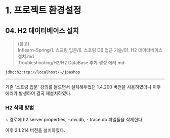 # 1. 프로젝트 환경설정
## 04. H2 데이터베이스 설치
> (참고)   
> Inflearn-Spring/1. 스프링 입문/6. 스프링 DB 접근 기술/01. H2 데이터베이스 설치.md   
> Troubleshooting/H2/H2 DataBase 추가 생성 에러.md

```
jdbc:h2:tcp://localhost/~/jpashop
```

***
기존 '스프링 입문' 강의를 들으면서 설치해두었던 1.4.200 버전을 사용하였더니 이후 에러가 발생하여 결국 재설치하였다.

### H2 삭제 방법
~ 경로에 h2.server.properties, -.mv.db, -.trace.db 파일들을 삭제한다.

이후 2.1.214 버전을 설치하였다.
